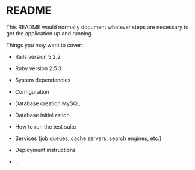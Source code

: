 # README

This README would normally document whatever steps are necessary to get the
application up and running.

Things you may want to cover:
* Rails version
5.2.2

* Ruby version
2.5.3

* System dependencies

* Configuration

* Database creation
MySQL
* Database initialization

* How to run the test suite

* Services (job queues, cache servers, search engines, etc.)

* Deployment instructions

* ...
